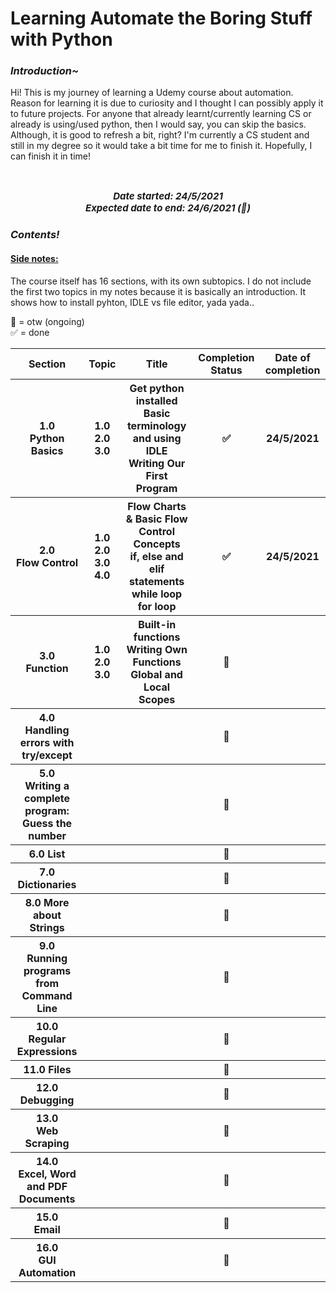 # Learning Automate the Boring Stuff with Python

### <i><b>Introduction~</b></i>
Hi! This is my journey of learning a Udemy course about automation. Reason for learning it is due to curiosity and I thought I can possibly apply it to future projects.
For anyone that already learnt/currently learning CS or already is using/used python, then I would say, you can skip
the basics. Although, it is good to refresh a bit, right? I'm currently a CS student and still in my degree so
it would take a bit time for me to finish it. Hopefully, I can finish it in time!

<br>
<center><p style="font-size: 15px; font-style: oblique;"> <b>Date started: 24/5/2021 <br>
Expected date to end: 24/6/2021 (🎯)</b></p></center>

### <i><b>Contents!</b></i>
#### <u>Side notes:</u>
The course itself has 16 sections, with its own subtopics. I do not include the first two topics in my notes because
it is basically an introduction. It shows how to install pyhton, IDLE vs file editor, yada yada..

🚗 = otw (ongoing) <br> ✅ = done

<table>
    <tr>
        <th>Section</th>
        <th>Topic</th>
        <th>Title</th>
        <th>Completion Status</th>
        <th>Date of completion</th>
    </tr>
    <tr>
        <th> 1.0 <br> Python Basics</th>
        <th> 1.0 <br> 2.0 3.0</th>
        <th> Get python installed  <br>Basic terminology and using IDLE <br> Writing Our First Program</th>
        <th> ✅ </th>
        <th> 24/5/2021 </th>
    </tr>
    <tr>
        <th> 2.0<br>Flow Control</th>
        <th> 1.0 <br> 2.0 <br> 3.0 <br> 4.0</th>
        <th> Flow Charts & Basic Flow Control Concepts <br> if, else and elif statements <br>
        while loop <br> for loop </th>
        <th> ✅ </th>
        <th> 24/5/2021 </th>
    </tr>
    <tr>
        <th> 3.0<br> Function</th>
        <th> 1.0 <br> 2.0 <br> 3.0 </th>
        <th> Built-in functions <br> Writing Own Functions <br> Global and Local Scopes </th>
        <th> 🚗 </th>
        <th>  </th>
    </tr>
    <tr>
        <th> 4.0<br> Handling errors with try/except</th>
        <th>  </th>
        <th>  </th>
        <th> 🚗 </th>
        <th>  </th>
    </tr>
    <tr>
        <th> 5.0 <br> Writing a complete program: Guess the number</th>
        <th>  </th>
        <th>  </th>
        <th> 🚗 </th>
        <th>  </th>
    </tr>
    <tr>
        <th> 6.0 List</th>
        <th>  </th>
        <th>  </th>
        <th> 🚗 </th>
        <th>  </th>
    </tr>
    <tr>
        <th> 7.0 Dictionaries</th>
        <th>  </th>
        <th>  </th>
        <th> 🚗 </th>
        <th>  </th>
    </tr>
    <tr>
        <th> 8.0 More about Strings</th>
        <th>  </th>
        <th>  </th>
        <th> 🚗 </th>
        <th>  </th>
    </tr>
    <tr>
        <th> 9.0<br> Running programs from Command Line</th>
        <th>  </th>
        <th>  </th>
        <th> 🚗 </th>
        <th>  </th>
    </tr>
    <tr>
        <th> 10.0<br> Regular Expressions</th>
        <th>  </th>
        <th>  </th>
        <th> 🚗 </th>
        <th>  </th>
    </tr>
    <tr>
        <th> 11.0 Files</th>
        <th>  </th>
        <th>  </th>
        <th> 🚗 </th>
        <th>  </th>
    </tr>
    <tr>
        <th> 12.0<br> Debugging</th>
        <th>  </th>
        <th>  </th>
        <th> 🚗 </th>
        <th>  </th>
    </tr>
    <tr>
        <th> 13.0<br> Web Scraping </th>
        <th>  </th>
        <th>  </th>
        <th> 🚗 </th>
        <th>  </th>
    </tr>
    <tr>
        <th> 14.0 <br>Excel, Word and PDF Documents </th>
        <th>  </th>
        <th>  </th>
        <th> 🚗 </th>
        <th>  </th>
    </tr>
    <tr>
        <th> 15.0<br> Email </th>
        <th>  </th>
        <th>  </th>
        <th> 🚗 </th>
        <th>  </th>
    </tr>
    <tr>
        <th> 16.0 <br> GUI Automation</th>
        <th>  </th>
        <th>  </th>
        <th> 🚗 </th>
        <th>  </th>
    </tr>

</table>
